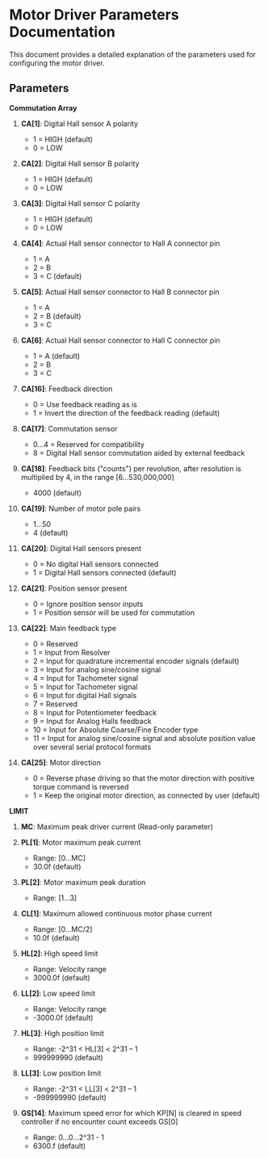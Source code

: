 # Motor Driver Parameters Documentation

This document provides a detailed explanation of the parameters used for configuring the motor driver.

## Parameters

**Commutation Array**
1. **CA[1]**: Digital Hall sensor A polarity
   - 1 = HIGH (default)
   - 0 = LOW

2. **CA[2]**: Digital Hall sensor B polarity
   - 1 = HIGH (default)
   - 0 = LOW

3. **CA[3]**: Digital Hall sensor C polarity
   - 1 = HIGH (default)
   - 0 = LOW

4. **CA[4]**: Actual Hall sensor connector to Hall A connector pin
   - 1 = A
   - 2 = B
   - 3 = C (default)

5. **CA[5]**: Actual Hall sensor connector to Hall B connector pin
   - 1 = A
   - 2 = B (default)
   - 3 = C

6. **CA[6]**: Actual Hall sensor connector to Hall C connector pin
   - 1 = A (default)
   - 2 = B
   - 3 = C

7. **CA[16]**: Feedback direction
   - 0 = Use feedback reading as is
   - 1 = Invert the direction of the feedback reading (default)

8. **CA[17]**: Commutation sensor
   - 0…4 = Reserved for compatibility
   - 8 = Digital Hall sensor commutation aided by external feedback

9. **CA[18]**: Feedback bits ("counts") per revolution, after resolution is multiplied by 4, in the range [6…530,000,000]
   - 4000 (default)

10. **CA[19]**: Number of motor pole pairs
    - 1…50
    - 4 (default)

11. **CA[20]**: Digital Hall sensors present
    - 0 = No digital Hall sensors connected
    - 1 = Digital Hall sensors connected (default)

12. **CA[21]**: Position sensor present
    - 0 = Ignore position sensor inputs
    - 1 = Position sensor will be used for commutation

13. **CA[22]**: Main feedback type
    - 0 = Reserved
    - 1 = Input from Resolver
    - 2 = Input for quadrature incremental encoder signals (default)
    - 3 = Input for analog sine/cosine signal
    - 4 = Input for Tachometer signal
    - 5 = Input for Tachometer signal
    - 6 = Input for digital Hall signals
    - 7 = Reserved
    - 8 = Input for Potentiometer feedback
    - 9 = Input for Analog Halls feedback
    - 10 = Input for Absolute Coarse/Fine Encoder type
    - 11 = Input for analog sine/cosine signal and absolute position value over several serial protocol formats

14. **CA[25]**: Motor direction
    - 0 = Reverse phase driving so that the motor direction with positive torque command is reversed
    - 1 = Keep the original motor direction, as connected by user (default)

**LIMIT**
1. **MC**: Maximum peak driver current (Read-only parameter)

2. **PL[1]**: Motor maximum peak current
   - Range: [0…MC]
   - 30.0f (default)

3. **PL[2]**: Motor maximum peak duration
   - Range: [1…3]

4. **CL[1]**: Maximum allowed continuous motor phase current
   - Range: [0…MC/2]
   - 10.0f (default)

5. **HL[2]**: High speed limit
   - Range: Velocity range
   - 3000.0f (default)

6. **LL[2]**: Low speed limit
   - Range: Velocity range
   - -3000.0f (default)

7. **HL[3]**: High position limit
   - Range: -2^31 < HL[3] < 2^31 – 1
   - 999999990 (default)

8. **LL[3]**: Low position limit
    - Range: -2^31 < LL[3] < 2^31 – 1
    - -999999990 (default)

9. **GS[14]**: Maximum speed error for which KP[N] is cleared in speed controller if no encounter count exceeds GS[0]
    - Range: 0...0…2^31 - 1
    - 6300.f (default)
